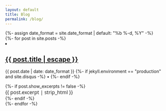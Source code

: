 ```yaml
---
layout: default
title: Blog
permalink: /blog/
---
```


<!-- font-family:'Times New Roman', Times, serif; -->

<div class="post-list">
  {%- assign date_format = site.date_format | default: "%b %-d, %Y" -%}
  {%- for post in site.posts -%}
  <li>
    <h2>
      <a href="{{ post.url | relative_url }}">
        {{ post.title | escape }}
      </a>
    </h2>
    <p class="post-meta">
      <time class="dt-published" datetime="{{ post.date | date_to_xmlschema }}" itemprop="datePublished">
        {{ post.date | date: date_format }}
      </time>
      {%- if jekyll.environment == "production" and site.disqus -%}
        • <a href="{{ post.url | relative_url }}#disqus_thread">
            <span class="disqus-comment-count" data-disqus-url="{{ post.url | absolute_url }}"></span>
          </a>
      {%- endif -%}
    </p>
    {%- if post.show_excerpts != false -%}
      <div class="post-excerpt" style="font-size: 16px; font-family: Open Sans">{{ post.excerpt | strip_html }}</div>
    {%- endif -%}
  </li>
  {%- endfor -%}
</div>
